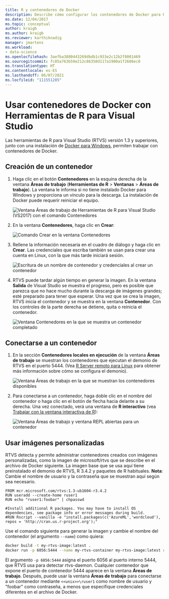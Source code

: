 ```yaml
---
title: R y contenedores de Docker
description: Describe cómo configurar los contenedores de Docker para R y conectarse a ellos con Visual Studio.
ms.date: 12/04/2017
ms.topic: conceptual
author: kraigb
ms.author: kraigb
ms.reviewer: karthiknadig
manager: jmartens
ms.workload:
- data-science
ms.openlocfilehash: 3aefba3880443269dbdb1c933e2c12b2f8001469
ms.sourcegitcommit: fc05a763b59e212c86350d117a1900a1f2686ec8
ms.translationtype: HT
ms.contentlocale: es-ES
ms.lasthandoff: 06/07/2021
ms.locfileid: "111551285"
---
```

# <a name="use-docker-containers-with-r-tools-for-visual-studio"></a>Usar contenedores de Docker con Herramientas de R para Visual Studio

Las herramientas de R para Visual Studio (RTVS) versión 1.3 y superiores, junto con una instalación de [Docker para Windows](https://www.docker.com/docker-windows), permiten trabajar con contenedores de Docker.

## <a name="create-a-container"></a>Creación de un contenedor

1. Haga clic en el botón **Contenedores** en la esquina derecha de la ventana **Áreas de trabajo** (**Herramientas de R** > **Ventanas** > **Áreas de trabajo**). La ventana le informa si no tiene instalado Docker para Windows y proporciona un vínculo para la descarga. La instalación de Docker puede requerir reiniciar el equipo.

    ![Ventana Áreas de trabajo de Herramientas de R para Visual Studio (VS2017) con el comando Contenedores](media/container-workspaces-window.png)

1. En la ventana **Contenedores**, haga clic en **Crear**:

    ![Comando Crear en la ventana Contenedores](media/containers-window-create.png)

1. Rellene la información necesaria en el cuadro de diálogo y haga clic en **Crear**. Las credenciales que escriba también se usan para crear una cuenta en Linux, con la que más tarde iniciará sesión.

    ![Escritura de un nombre de contenedor y credenciales al crear un contenedor](media/containers-window-create-fill.png)

1. RTVS puede tardar algún tiempo en generar la imagen. En la ventana **Salida** de Visual Studio se muestra el progreso, pero es posible que parezca que no hace mucho durante la descarga de imágenes grandes; esté preparado para tener que esperar. Una vez que se crea la imagen, RTVS inicia el contenedor y se muestra en la ventana **Contenedor**. Con los controles de la parte derecha se detiene, quita o reinicia el contenedor.

    ![Ventana Contenedores en la que se muestra un contenedor completado](media/containers-window-created.png)

## <a name="connect-to-a-container"></a>Conectarse a un contenedor

1. En la sección **Contenedores locales en ejecución** de la ventana **Áreas de trabajo** se muestran los contenedores que ejecutan el demonio de RTVS en el puerto 5444. (Vea [R Server remoto para Linux](setting-up-remote-r-service-on-linux.md) para obtener más información sobre cómo se configura el demonio).

    ![Ventana Áreas de trabajo en la que se muestran los contenedores disponibles](media/workspaces-window-running-containers.png)

1. Para conectarse a un contenedor, haga doble clic en el nombre del contenedor o haga clic en el botón de flecha hacia delante a su derecha. Una vez conectado, verá una ventana de **R interactivo** (vea [Trabajar con la ventana interactiva de R](interactive-repl-for-r-in-visual-studio.md)):

    ![Ventana Áreas de trabajo y ventana REPL abiertas para un contenedor](media/workspaces-window-container-connected.png)

## <a name="use-custom-built-images"></a>Usar imágenes personalizadas

RTVS detecta y permite administrar contenedores creados con imágenes personalizadas, como la imagen de microsoft/rtvs que se describe en el archivo de Docker siguiente. La imagen base que se usa aquí tiene preinstalado el demonio de RTVS, R 3.4.2 y paquetes de R habituales. **Nota**: Cambie el nombre de usuario y la contraseña que se muestran aquí según sea necesario.

```docker
FROM mcr.microsoft.com/rtvs:1.3-ub1604-r3.4.2
RUN useradd --create-home ruser1
RUN echo "ruser1:foobar" | chpasswd

#Install additional R packages. You may have to install OS dependencies, see package info or error messages during build.
#RUN Rscript --vanilla -e "install.packages(c('AzureML','wordcloud'), repos = 'http://cran.us.r-project.org');"
```

Use el comando siguiente para generar la imagen y cambie el nombre del contenedor (el argumento `--name`) como quiera:

```bash
docker build -t my-rtvs-image:latest .
docker run -p 6056:5444 --name my-rtvs-container my-rtvs-image:latest rtvsd
```

El argumento `-p 6056:5444` asigna el puerto 6056 al puerto interno 5444, que RTVS usa para detectar rtvs-daemon. Cualquier contenedor que expone el puerto de contenedor 5444 aparece en la ventana **Áreas de trabajo**. Después, puede usar la ventana **Áreas de trabajo** para conectarse a un contenedor mediante `<<unix>>\ruser1` como nombre de usuario y "foobar" como contraseña, a menos que especifique credenciales diferentes en el archivo de Docker.
